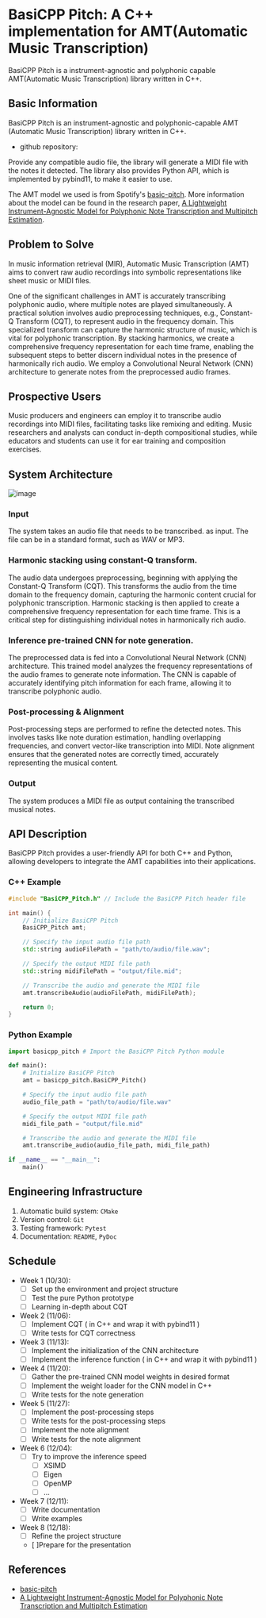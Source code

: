 # BasiCPP Pitch: A C++ implementation for AMT(Automatic Music Transcription)

BasiCPP Pitch is a instrument-agnostic and polyphonic capable AMT(Automatic
Music Transcription) library written in C++.

## Basic Information

BasiCPP Pitch is an instrument-agnostic and polyphonic-capable AMT (Automatic
Music Transcription) library written in C++.

- github repository:[]()

Provide any compatible audio file, the library will generate a MIDI file with
the notes it detected. The library also provides Python API, which is
implemented by pybind11, to make it easier to use. 

The AMT model we used is from Spotify's
[basic-pitch](https://github.com/spotify/basic-pitch). More information about
the model can be found in the research paper, [A Lightweight Instrument-Agnostic
Model for Polyphonic Note Transcription and Multipitch
Estimation](https://arxiv.org/abs/2203.09893).

## Problem to Solve

In music information retrieval (MIR), Automatic Music Transcription (AMT) aims
to convert raw audio recordings into symbolic representations like sheet music
or MIDI files.

One of the significant challenges in AMT is accurately transcribing polyphonic
audio, where multiple notes are played simultaneously. A practical solution
involves audio preprocessing techniques, e.g., Constant-Q Transform (CQT), to
represent audio in the frequency domain. This specialized transform can capture
the harmonic structure of music, which is vital for polyphonic transcription. By
stacking harmonics, we create a comprehensive frequency representation for each
time frame, enabling the subsequent steps to better discern individual notes in
the presence of harmonically rich audio. We employ a Convolutional Neural
Network (CNN) architecture to generate notes from the preprocessed audio frames. 

## Prospective Users

Music producers and engineers can employ it to transcribe audio recordings into
MIDI files, facilitating tasks like remixing and editing. Music researchers and
analysts can conduct in-depth compositional studies, while educators and
students can use it for ear training and composition exercises.

## System Architecture

![image](https://github.com/yuanhenglee/basicpp-pitch/blob/master/pics/NSD_project_flowchart.drawio.png)

### Input

The system takes an audio file that needs to be transcribed. as input.
The file can be in a standard format, such as WAV or MP3. 

### Harmonic stacking using constant-Q transform. 

The audio data undergoes preprocessing, beginning with applying the Constant-Q
Transform (CQT). This transforms the audio from the time domain to the frequency
domain, capturing the harmonic content crucial for polyphonic transcription.
Harmonic stacking is then applied to create a comprehensive frequency
representation for each time frame. This is a critical step for distinguishing
individual notes in harmonically rich audio. 

### Inference pre-trained CNN for note generation.

The preprocessed data is fed into a Convolutional Neural Network
(CNN) architecture. This trained model analyzes the frequency representations of
the audio frames to generate note information. The CNN is capable of accurately
identifying pitch information for each frame, allowing it to transcribe
polyphonic audio.

### Post-processing & Alignment

Post-processing steps are performed to refine the detected notes. This involves
tasks like note duration estimation, handling overlapping frequencies, and
convert vector-like transcription into MIDI. Note alignment ensures that the
generated notes are correctly timed, accurately representing the musical
content.

### Output

The system produces a MIDI file as output containing the transcribed musical
notes. 

## API Description

BasiCPP Pitch provides a user-friendly API for both C++ and Python, allowing
developers to integrate the AMT capabilities into their applications.

### C++ Example

```cpp
#include "BasiCPP_Pitch.h" // Include the BasiCPP Pitch header file

int main() {
    // Initialize BasiCPP Pitch
    BasiCPP_Pitch amt;

    // Specify the input audio file path
    std::string audioFilePath = "path/to/audio/file.wav";

    // Specify the output MIDI file path
    std::string midiFilePath = "output/file.mid";

    // Transcribe the audio and generate the MIDI file
    amt.transcribeAudio(audioFilePath, midiFilePath);

    return 0;
}
```

### Python Example

```python
import basicpp_pitch # Import the BasiCPP Pitch Python module

def main():
    # Initialize BasiCPP Pitch
    amt = basicpp_pitch.BasiCPP_Pitch()

    # Specify the input audio file path
    audio_file_path = "path/to/audio/file.wav"

    # Specify the output MIDI file path
    midi_file_path = "output/file.mid"

    # Transcribe the audio and generate the MIDI file
    amt.transcribe_audio(audio_file_path, midi_file_path)

if __name__ == "__main__":
    main()
```

## Engineering Infrastructure

1. Automatic build system: `CMake`
2. Version control: `Git`
3. Testing framework: `Pytest`
4. Documentation: `README`, `PyDoc`

## Schedule

* Week 1 (10/30):
    - [ ] Set up the environment and project structure
    - [ ] Test the pure Python prototype
    - [ ] Learning in-depth about CQT
* Week 2 (11/06):
    - [ ] Implement CQT ( in C++ and wrap it with pybind11 )
    - [ ] Write tests for CQT correctness
* Week 3 (11/13):
    - [ ] Implement the initialization of the CNN architecture
    - [ ] Implement the inference function ( in C++ and wrap it with pybind11 )
* Week 4 (11/20):
    - [ ] Gather the pre-trained CNN model weights in desired format
    - [ ] Implement the weight loader for the CNN model in C++
    - [ ] Write tests for the note generation
* Week 5 (11/27):
    - [ ] Implement the post-processing steps
    - [ ] Write tests for the post-processing steps
    - [ ] Implement the note alignment
    - [ ] Write tests for the note alignment
* Week 6 (12/04):
    - [ ] Try to improve the inference speed
        - [ ] XSIMD
        - [ ] Eigen
        - [ ] OpenMP
        - [ ] ...
* Week 7 (12/11):
    - [ ] Write documentation
    - [ ] Write examples
* Week 8 (12/18):
    - [ ] Refine the project structure
    - [ ]Prepare for the presentation


## References

- [basic-pitch](https://github.com/spotify/basic-pitch/tree/main)
- [A Lightweight Instrument-Agnostic Model for Polyphonic Note Transcription and Multipitch Estimation](https://arxiv.org/abs/2203.09893)
